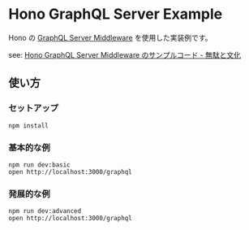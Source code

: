 # Hono GraphQL Server Example

Hono の [GraphQL Server Middleware](https://www.npmjs.com/package/@hono/graphql-server) を使用した実装例です。

see: [Hono GraphQL Server Middleware のサンプルコード - 無駄と文化](https://blog.mudatobunka.org/entry/2025/05/02/100000)

## 使い方

### セットアップ

```
npm install
```

### 基本的な例

```
npm run dev:basic
open http://localhost:3000/graphql
```

### 発展的な例

```
npm run dev:advanced
open http://localhost:3000/graphql
```
